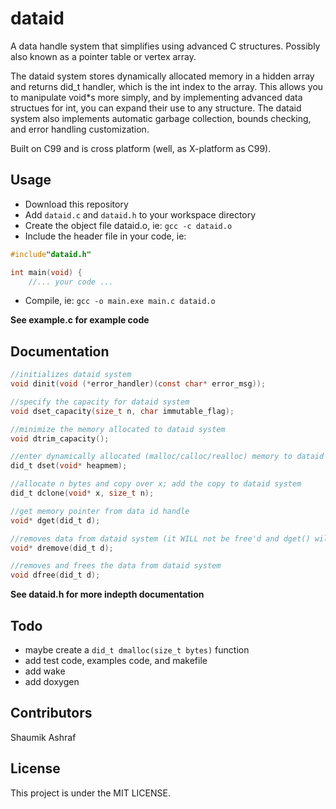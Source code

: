 # dataid

A data handle system that simplifies using advanced C structures. Possibly also known as a pointer table or vertex array.

The dataid system stores dynamically allocated memory
in a hidden array and returns did_t handler, which is
the int index to the array. This allows you to manipulate
void*s more simply, and by implementing advanced data
structues for int, you can expand their use to any 
structure. The dataid system also implements automatic
garbage collection, bounds checking, and error handling 
customization.
 
Built on C99 and is cross platform (well, as X-platform as C99).

## Usage
 - Download this repository
 - Add `dataid.c` and `dataid.h` to your workspace directory
 - Create the object file dataid.o, ie: `gcc -c dataid.o`
 - Include the header file in your code, ie:
```c 
#include"dataid.h"

int main(void) {
	//... your code ...
```
 - Compile, ie: `gcc -o main.exe main.c dataid.o`

**See example.c for example code**

## Documentation
```c
//initializes dataid system
void dinit(void (*error_handler)(const char* error_msg));
```

```c
//specify the capacity for dataid system
void dset_capacity(size_t n, char immutable_flag);
```

```c
//minimize the memory allocated to dataid system 
void dtrim_capacity();
```

```c
//enter dynamically allocated (malloc/calloc/realloc) memory to dataid system
did_t dset(void* heapmem);
```

```c
//allocate n bytes and copy over x; add the copy to dataid system
did_t dclone(void* x, size_t n);
```

```c
//get memory pointer from data id handle
void* dget(did_t d);
```

```c
//removes data from dataid system (it WILL not be free'd and dget() will no longer work on it)
void* dremove(did_t d);
```

```c
//removes and frees the data from dataid system
void dfree(did_t d);
```

**See dataid.h for more indepth documentation**

## Todo
 - maybe create a `did_t dmalloc(size_t bytes)` function
 - add test code, examples code, and makefile
 - add wake
 - add doxygen

## Contributors
Shaumik Ashraf

## License
This project is under the MIT LICENSE.
